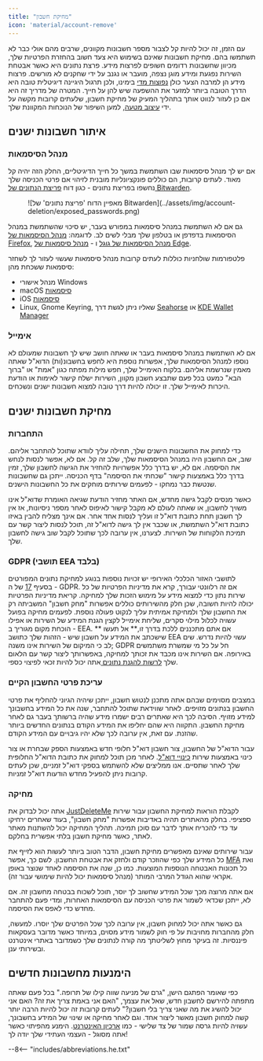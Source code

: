 ```yaml
---
title: "מחיקת חשבון"
icon: 'material/account-remove'
---
```


עם הזמן, זה יכול להיות קל לצבור מספר חשבונות מקוונים, שרבים מהם אולי כבר לא תשתמשו בהם. מחיקת חשבונות שאינם בשימוש היא צעד חשוב בהחזרת הפרטיות שלך, מכיוון שחשבונות רדומים חשופים לפרצות מידע. פרצת נתונים היא כאשר אבטחת השירות נפגעת ומידע מוגן נצפה, מועבר או נגנב על ידי שחקנים לא מורשים. פרצות מידע הן למרבה הצער כולן [נפוצות מדי](https://haveibeenpwned.com/PwnedWebsites) בימינו, ולכן תרגול היגיינה דיגיטלית טובה היא הדרך הטובה ביותר למזער את ההשפעה שיש להן על חייך. המטרה של מדריך זה היא אם כן לעזור לנווט אותך בתהליך המעיק של מחיקת חשבון, שלעתים קרובות מקשה על ידי [עיצוב מטעה](https://www.deceptive.design/), למען השיפור של הנוכחות המקוונת שלך.

## איתור חשבונות ישנים

### מנהל הסיסמאות

אם יש לך מנהל סיסמאות שבו השתמשת במשך כל חייך הדיגיטליים, החלק הזה יהיה קל מאוד. לעתים קרובות, הם כוללים פונקציונליות מובנית לזיהוי אם פרטי הכניסה שלך נחשפו בפריצת נתונים - כגון דוח [פריצת הנתונים של Bitwarden](https://bitwarden.com/blog/have-you-been-pwned/).

<figure markdown>
  ![מאפיין הדוח 'פריצת נתונים' של Bitwarden](../assets/img/account-deletion/exposed_passwords.png)
</figure>

גם אם לא השתמשת במנהל סיסמאות במפורש בעבר, יש סיכוי שהשתמשת במנהל הסיסמאות בדפדפן או בטלפון שלך מבלי לשים לב. לדוגמה: [מנהל הסיסמאות של Firefox](https://support.mozilla.org/kb/password-manager-remember-delete-edit-logins), [מנהל הסיסמאות של גוגל](https://passwords.google.com/intro) ו - [מנהל סיסמאות של Edge](https://support.microsoft.com/en-us/microsoft-edge/save-or-forget-passwords-in-microsoft-edge-b4beecb0-f2a8-1ca0-f26f-9ec247a3f336).

פלטפורמות שולחניות כוללות לעתים קרובות מנהל סיסמאות שעשוי לעזור לך לשחזר סיסמאות ששכחת מהן:

- מנהל אישורי Windows
- macOS [סיסמאות](https://support.apple.com/en-us/HT211145)
- iOS [סיסמאות](https://support.apple.com/en-us/HT211146)
- Linux, Gnome Keyring, שאליו ניתן לגשת דרך [Seahorse](https://help.gnome.org/users/seahorse/stable/passwords-view.html.en) או [KDE Wallet Manager](https://userbase.kde.org/KDE_Wallet_Manager)

### אימייל

אם לא השתמשת במנהל סיסמאות בעבר או שאתה חושב שיש לך חשבונות שמעולם לא נוספו למנהל הסיסמאות שלך, אפשרות נוספת היא לחפש בחשבונ(ות) הדוא"ל שאתה מאמין שנרשמת אליהם. בלקוח האימייל שלך, חפש מילות מפתח כגון "אמת" או "ברוך הבא" כמעט בכל פעם שתבצע חשבון מקוון, השירות ישלח קישור לאימות או הודעת היכרות לאימייל שלך. זו יכולה להיות דרך טובה למצוא חשבונות ישנים ונשכחים.

## מחיקת חשבונות ישנים

### התחברות

כדי למחוק את החשבונות הישנים שלך, תחילה עליך לוודא שתוכל להתחבר אליהם. שוב, אם החשבון היה במנהל הסיסמאות שלך, שלב זה קל. אם לא, אפשר לנסות לנחש את הסיסמה. אם לא, יש בדרך כלל אפשרויות להחזיר את הגישה לחשבון שלך, זמין בדרך כלל באמצעות קישור "שכחתי את הסיסמה" בדף הכניסה. ייתכן גם שחשבונות שנטשת כבר נמחקו - לפעמים שירותים מוחקים את כל החשבונות הישנים.

כאשר מנסים לקבל גישה מחדש, אם האתר מחזיר הודעת שגיאה האומרת שדוא"ל אינו משויך לחשבון, או שאתה לעולם לא מקבל קישור לאיפוס לאחר מספר ניסיונות, אז אין לך חשבון תחת כתובת דוא"ל זו ועליך לנסות אחד אחר. אם אינך מצליח להבין באיזו כתובת דוא"ל השתמשת, או שכבר אין לך גישה לדוא"ל זה, תוכל לנסות ליצור קשר עם תמיכת הלקוחות של השירות. לצערנו, אין ערובה לכך שתוכל לקבל שוב גישה לחשבון שלך.

### GDPR (תושבי EEA בלבד)

לתושבי האזור הכלכלי האירופי יש זכויות נוספות בנוגע למחיקת נתונים המפורטים בסעיף [17](https://www.gdpr.org/regulation/article-17.html) של ה - GDPR. אם זה רלוונטי עבורך, קרא את מדיניות הפרטיות של כל שירות נתון כדי למצוא מידע על מימוש הזכות שלך למחיקה. קריאת מדיניות הפרטיות יכולה להיות חשובה, שכן חלק מהשירותים כוללים אפשרות "מחק חשבון" המשביתה רק את החשבון שלך ולמחיקת אמיתית עליך לנקוט פעולה נוספת. לפעמים מחיקה בפועל עשויה לכלול מילוי סקרים, שליחת אימייל לקצין הגנת המידע של השירות או אפילו הוכחת מקום מגוריך ב - EEA. אם אתם מתכננים ללכת בדרך זו,** אל תעשו ** שישכתב את המידע על חשבון שיש - הזהות שלך כתושב EEA עשוי להיות נדרש. שים לב כי המיקום של השירות אינו משנה; GDPR חל על כל מי שמשרת משתמשים באירופה. אם השירות אינו מכבד את זכותך למחיקה, באפשרותך ליצור קשר עם הלאום שלך [לרשות להגנת נתונים ](https://ec.europa.eu/info/law/law-topic/data-protection/reform/rights-citizens/redress/what-should-i-do-if-i-think-my-personal-data-protection-rights-havent-been-respected_en) אתה יכול להיות זכאי לפיצוי כספי.

### עריכת פרטי החשבון הקיים

במצבים מסוימים שבהם אתה מתכנן לנטוש חשבון, ייתכן שיהיה הגיוני להחליף את פרטי החשבון בנתונים מזויפים. לאחר שווידאת שתוכל להתחבר, שנה את כל המידע בחשבונך למידע מזויף. הסיבה לכך היא שאתרים רבים ישמרו מידע שהיה ברשותך בעבר גם לאחר מחיקת החשבון. התקווה היא שהם יחליפו את המידע הקודם בנתונים החדשים ביותר שהזנת. עם זאת, אין ערובה לכך שלא יהיו גיבויים עם המידע הקודם.

עבור הדוא"ל של החשבון, צור חשבון דוא"ל חלופי חדש באמצעות הספק שבחרת או צור כינוי באמצעות שירות [כינויי דוא"ל](../email.md#email-aliasing-services). לאחר מכן תוכל למחוק את כתובת הדוא"ל החלופית שלך לאחר שתסיים. אנו ממליצים שלא להשתמש בספקי דוא"ל זמניים, שכן לעתים קרובות ניתן להפעיל מחדש הודעות דוא"ל זמניות.

### מחיקה

אתה יכול לבדוק את [JustDeleteMe](https://justdeleteme.xyz) לקבלת הוראות למחיקת החשבון עבור שירות ספציפי. בחלק מהאתרים תהיה באדיבות אפשרות "מחק חשבון", בעוד שאחרים ירחיקו עד כדי להכריח אותך לדבר עם סוכן תמיכה. תהליך המחיקה יכול להשתנות מאתר לאתר, כאשר מחיקת חשבון בלתי אפשרית בחלקם.

עבור שירותים שאינם מאפשרים מחיקת חשבון, הדבר הטוב ביותר לעשות הוא לזייף את כל המידע שלך כפי שהוזכר קודם ולחזק את אבטחת החשבון. לשם כך, אפשר [MFA](multi-factor-authentication.md) ואת כל תכונות האבטחה הנוספות המוצעות. כמו כן, שנה את הסיסמה לאחד שנוצר באופן אקראי שהוא הגודל המרבי המותר (מנהל סיסמאות [](../passwords.md) יכול להיות שימושי עבור זה).

אם אתה מרוצה מכך שכל המידע שחשוב לך יוסר, תוכל לשכוח בבטחה מחשבון זה. אם לא, ייתכן שכדאי לשמור את פרטי הכניסה עם הסיסמאות האחרות, ומדי פעם להתחבר מחדש כדי לאפס את הסיסמה.

גם כאשר אתה יכול למחוק חשבון, אין ערובה לכך שכל הפרטים שלך יוסרו. למעשה, חלק מהחברות מחויבות על פי חוק לשמור מידע מסוים, במיוחד כאשר מדובר בעסקאות פיננסיות. זה בעיקר מחוץ לשליטתך מה קורה לנתונים שלך כשמדובר באתרי אינטרנט ובשירותי ענן.

## הימנעות מחשבונות חדשים

כפי שאומר הפתגם הישן, "גרם של מניעה שווה קילו של תרופה." בכל פעם שאתה מתפתה להירשם לחשבון חדש, שאל את עצמך, "האם אני באמת צריך את זה? האם אני יכול להשיג את מה שאני צריך בלי חשבון?" לעתים קרובות זה יכול להיות הרבה יותר קשה למחוק חשבון מאשר ליצור אחד. וגם לאחר מחיקה או שינוי של המידע בחשבונך, עשויה להיות גרסה שמור של צד שלישי - כמו [ארכיון האינטרנט](https://archive.org/). הימנע מהפיתוי כאשר אתה מסוגל - העצמי העתידי שלך יודה לך!

--8<-- "includes/abbreviations.he.txt"
